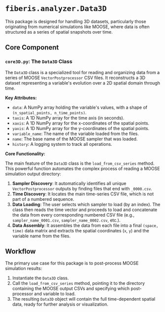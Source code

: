 # `fiberis.analyzer.Data3D`

This package is designed for handling 3D datasets, particularly those originating from numerical simulations like MOOSE, where data is often structured as a series of spatial snapshots over time.

## Core Component

### `core3D.py`: The `Data3D` Class

The `Data3D` class is a specialized tool for reading and organizing data from a series of MOOSE `VectorPostprocessor` CSV files. It reconstructs a 3D dataset representing a variable's evolution over a 2D spatial domain through time.

**Key Attributes:**

-   `data`: A NumPy array holding the variable's values, with a shape of `(n_spatial_points, n_time_points)`.
-   `taxis`: A 1D NumPy array for the time axis (in seconds).
-   `xaxis`: A 1D NumPy array for the x-coordinates of the spatial points.
-   `yaxis`: A 1D NumPy array for the y-coordinates of the spatial points.
-   `variable_name`: The name of the variable loaded from the files.
-   `name`: The base name of the MOOSE sampler that was loaded.
-   `history`: A logging system to track all operations.

**Core Functionality:**

The main feature of the `Data3D` class is the `load_from_csv_series` method. This powerful function automates the complex process of reading a MOOSE simulation output directory:

1.  **Sampler Discovery**: It automatically identifies all unique `VectorPostprocessor` outputs by finding files that end with `_0000.csv`.
2.  **Time Discovery**: It locates the main time-series CSV file, which is not part of a numbered sequence.
3.  **Data Loading**: The user selects which sampler to load (by an index). The class then reads the time vector and proceeds to load and concatenate the data from every corresponding numbered CSV file (e.g., `sampler_name_0001.csv`, `sampler_name_0002.csv`, etc.).
4.  **Data Assembly**: It assembles the data from each file into a final `(space, time)` data matrix and extracts the spatial coordinates (`x`, `y`) and the variable name from the files.

## Workflow

The primary use case for this package is to post-process MOOSE simulation results:

1.  Instantiate the `Data3D` class.
2.  Call the `load_from_csv_series` method, pointing it to the directory containing the MOOSE output CSVs and specifying which post-processor and variable to load.
3.  The resulting `Data3D` object will contain the full time-dependent spatial data, ready for further analysis or visualization.
